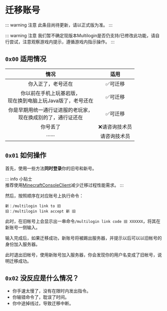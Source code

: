 # 迁移账号

::: warning 注意
此条目尚待更新，请以正式版为准。
:::

::: warning 注意
我们暂不确定现版本Multilogin是否仍支持/已修改此功能，请自行尝试，注意观察游戏内提示，遵循游戏内指示操作。
:::

## `0x00` 适用情况

| 情况 | 适用 |
|:-------:|:-------:|
| 你入正了，老号还在 | :white_check_mark:可迁移 |
| 你以前在手机上玩基岩版，<br/>现在换到电脑上玩Java版了，老号还在 | :white_check_mark:可迁移 |
| 你是早期用统一通行证进服的老玩家，<br/>现在换成别的了，通行证还在 | :white_check_mark:可迁移 |
| 你号丢了 | :x:请咨询技术员 |
| ······ | 请咨询技术员 |

## `0x01` 如何操作

首先，使用一些方法**同时登录**你的旧号和新号。

::: info 小贴士  
推荐使用[MinecraftConsoleClient](https://mccteam.github.io/l10n/zh-Hans/guide/installation.html)减少迁移过程性能需求。
:::

然后，按照顺序在对应账号上执行命令：

```
新：/multilogin link to 旧
旧：/multilogin link accept 新 旧
```

此时，在旧帐号上会显示出一串命令`/multilogin link code 旧 XXXXXX`，将其在新账号一侧输入。

输入完成后，如果迁移成功，新账号将被踢出服务器，并提示以后可以以旧帐号的身份加入服务器。

此时退出旧帐号，使用新账号加入服务器，你会发现你的用户名变成了旧帐号，说明迁移成功。

## `0x02` 没反应是什么情况？

 - 你手速太慢了，没有在限时内发出指令。
 - 你输错命令了，耽误了时间。
 - 你中途掉线过，导致迁移中断。